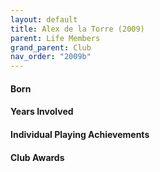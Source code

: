 ```yaml
---
layout: default
title: Alex de la Torre (2009)
parent: Life Members
grand_parent: Club
nav_order: "2009b"
---
```


#### Born


#### Years Involved


#### Individual Playing Achievements


#### Club Awards
